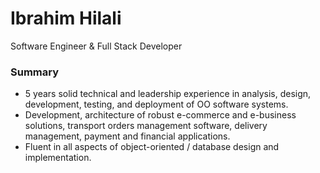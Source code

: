 # Ibrahim Hilali
  Software Engineer & Full Stack Developer

### Summary
- 5 years solid technical and leadership experience in analysis, design, development, testing, and deployment of OO software systems.
- Development, architecture of robust e-commerce and e-business solutions, transport orders management software, delivery management, payment and financial applications.
- Fluent in all aspects of object-oriented / database design and implementation.
